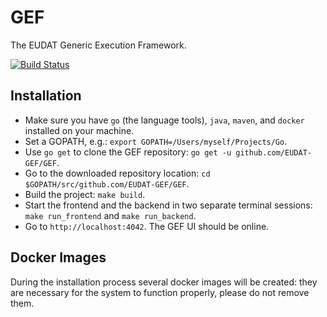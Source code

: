 GEF
===

The EUDAT Generic Execution Framework.

[![Build Status](https://travis-ci.org/EUDAT-GEF/GEF.svg?branch=master)](https://travis-ci.org/EUDAT-GEF/GEF)

Installation
------------

- Make sure you have `go` (the language tools), `java`, `maven`, and `docker` installed on your machine.
- Set a GOPATH, e.g.: `export GOPATH=/Users/myself/Projects/Go`.
- Use `go get` to clone the GEF repository: `go get -u github.com/EUDAT-GEF/GEF`.
- Go to the downloaded repository location: `cd $GOPATH/src/github.com/EUDAT-GEF/GEF`.
- Build the project: `make build`.
- Start the frontend and the backend in two separate terminal sessions: `make run_frontend` and `make run_backend`.
- Go to `http://localhost:4042`. The GEF UI should be online.

Docker Images
-------------
During the installation process several docker images will be created: they are necessary for the system to function
properly, please do not remove them. 